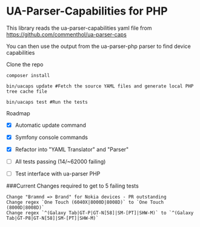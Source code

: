 # UA-Parser-Capabilities for PHP

This library reads the ua-parser-capabilities yaml file from https://github.com/commenthol/ua-parser-caps

You can then use the output from the ua-parser-php parser to find device capabilities


Clone the repo

~~~
composer install

bin/uacaps update #Fetch the source YAML files and generate local PHP tree cache file

bin/uacaps test #Run the tests
~~~

Roadmap

* [x] Automatic update command
* [x] Symfony console commands
* [x] Refactor into "YAML Translator" and "Parser"
* [ ] All tests passing (14/~62000 failing)
* [ ] Test interface with ua-parser PHP



###Current Changes required to get to 5 failing tests
~~~
Change "Bramnd => Brand" for Nokia devices - PR outstanding
Change regex `One Touch (6040X|8000D|8008D)` to `One Touch (8000D|8008D)`
Change regex `^(Galaxy Tab|GT-P|GT-N[58]|SM-[PT]|SHW-M)` to `^(Galaxy Tab|GT-P8|GT-N[58]|SM-[PT]|SHW-M)`
